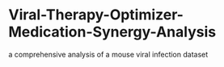 # Viral-Therapy-Optimizer-Medication-Synergy-Analysis
a comprehensive analysis of a mouse viral infection dataset
